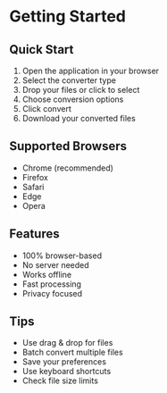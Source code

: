 # Getting Started

## Quick Start
1. Open the application in your browser
2. Select the converter type
3. Drop your files or click to select
4. Choose conversion options
5. Click convert
6. Download your converted files

## Supported Browsers
- Chrome (recommended)
- Firefox
- Safari
- Edge
- Opera

## Features
- 100% browser-based
- No server needed
- Works offline
- Fast processing
- Privacy focused

## Tips
- Use drag & drop for files
- Batch convert multiple files
- Save your preferences
- Use keyboard shortcuts
- Check file size limits 